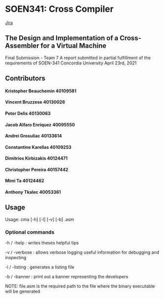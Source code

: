 # SOEN341: Cross Compiler 

[Jira](https://absoluteunits.atlassian.net)

## The Design and Implementation of a Cross-Assembler for a Virtual Machine
Final Submission - Team 7
A report submitted in partial fulfillment of the requirements of SOEN-341 Concordia University April 23rd, 2021



## Contributors
#### Kristopher Beauchemin 40109581
#### Vincent Bruzzese 40130026 
#### Peter Delis 40130063
#### Jacob Alfaro Enriquez 40095550
#### Andrei Grosuliac 40133614
#### Constantine Karellas 40109253
#### Dimitrios Kirbizakis 40124471
#### Christopher Pereira 40157442
#### Mimi Ta 40124462
#### Anthony Tkalec 40053361


## Usage
Usage: cma [-h] [-l] [-v] [-b] <file>.asm
  
### Optional commands
  
-h / -help : writes theses helpful tips

-v / -verbose : allows verbose logging useful information for debugging and inspecting

-l / -listing : generates a listing file

-b / -banner : print out a banner representing the developers

NOTE: file.asm is the required path to the file where the binary executable will be generated
